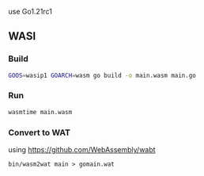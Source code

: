 use Go1.21rc1
## WASI
### Build
```bash
GOOS=wasip1 GOARCH=wasm go build -o main.wasm main.go 
```

### Run
```bash
wasmtime main.wasm
```

### Convert to WAT
using https://github.com/WebAssembly/wabt
```
bin/wasm2wat main > gomain.wat
```
